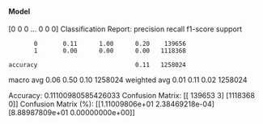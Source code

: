 #### Model
[0 0 0 ... 0 0 0]
Classification Report:
              precision    recall  f1-score   support

           0       0.11      1.00      0.20    139656
           1       0.00      0.00      0.00   1118368

    accuracy                           0.11   1258024
   macro avg       0.06      0.50      0.10   1258024
weighted avg       0.01      0.11      0.02   1258024

Accuracy: 0.11100980585426033
Confusion Matrix:
[[ 139653       3]
 [1118368       0]]
Confusion Matrix (%):
[[1.11009806e+01 2.38469218e-04]
 [8.88987809e+01 0.00000000e+00]]
